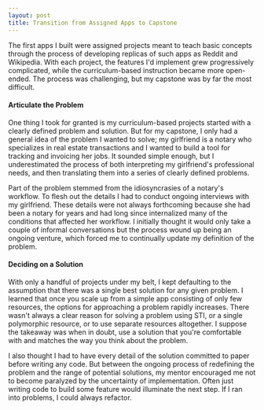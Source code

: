```yaml
---
layout: post
title: Transition from Assigned Apps to Capstone
---
```


The first apps I built were assigned projects meant to teach basic concepts through the process of developing replicas of such apps as Reddit and Wikipedia. With each project, the features I'd implement grew progressively complicated, while the curriculum-based instruction became more open-ended. The process was challenging, but my capstone was by far the most difficult.

#### Articulate the Problem
One thing I took for granted is my curriculum-based projects started with a clearly defined problem and solution. But for my capstone, I only had a general idea of the problem I wanted to solve; my girlfriend is a notary who specializes in real estate transactions and I wanted to build a tool for tracking and invoicing her jobs. It sounded simple enough, but I underestimated the process of both interpreting my girlfriend's professional needs, and then translating them into a series of clearly defined problems.

Part of the problem stemmed from the idiosyncrasies of a notary's workflow. To flesh out the details I had to conduct ongoing interviews with my girlfriend. These details were not always forthcoming because she had been a notary for years and had long since internalized many of the conditions that affected her workflow. I initially thought it would only take a couple of informal conversations but the process wound up being an ongoing venture, which forced me to continually update my definition of the problem.

#### Deciding on a Solution
With only a handful of projects under my belt, I kept defaulting to the assumption that there was a single best solution for any given problem. I learned that once you scale up from a simple app consisting of only few resources, the options for approaching a problem rapidly increases. There wasn't always a clear reason for solving a problem using STI, or a single polymorphic resource, or to use separate resources altogether. I suppose the takeaway was when in doubt, use a solution that you're comfortable with and matches the way you think about the problem.

I also thought I had to have every detail of the solution committed to paper before writing any code. But between the ongoing process of redefining the problem and the range of potential solutions, my mentor encouraged me not to become paralyzed by the uncertainty of implementation. Often just writing code to build some feature would illuminate the next step. If I ran into problems, I could always refactor.
